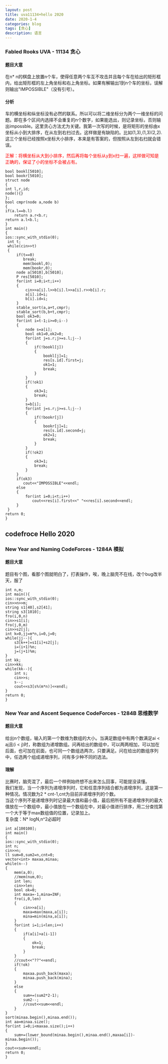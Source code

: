 ```yaml
---
layout: post
title: uva11134+hello 2020
date: 2020-1-4
categories: blog
tags: [贪心]
description: 语言
---
```


### Fabled Rooks UVA - 11134 贪心
#### 题目大意
在n* n的棋盘上放置n个车，使得任意两个车互不攻击并且每个车在给出的矩形框内，给出矩形框的左上角坐标和右上角坐标。如果有解输出1到n个车的坐标，误解则输出"IMPOSSIBLE"（没有引号）。
#### 分析
车的横坐标和纵坐标没有必然的联系。所以可以将二维坐标分为两个一维坐标的问题。即在多个区间内选择不会重复的n个数字，如果能选出，则记录坐标，否则输出impossble。这里贪心方法尤为关键。我第一次写的时候，是将矩形的坐标由x坐标从小到大排序，在从左到右扫过去。这样做是有缺陷的。比如(1,3),(1,3)(2,2).这三个坐标已经按照x坐标大小排序，本来是有答案的，但按照从左到右扫就会错误。
<p style="color: red">正解：将横坐标从大到小排序，然后再将每个坐标从y到x扫一遍，这样做可知是正确的，保证了小的坐标不会被占有。</p>

    bool bookl[5010];
    bool bookr[5010];
    struct node
    {
    int l,r,id;
    node(){}
    };
    bool cmpr(node a,node b)
    {
    if(a.l==b.l)
        return a.r<b.r;
    return a.l<b.l;
    }
    int main()
    {
    ios::sync_with_stdio(0);
     int t;
     while(cin>>t)
     {
         if(t==0)
            break;
            mem(bookl,0);
            mem(bookr,0);
         node a[5010],b[5010];
         P res[5010];
         for(int i=0;i<t;i++)
         {
             cin>>a[i].l>>b[i].l>>a[i].r>>b[i].r;
             a[i].id=i;
             b[i].id=i;
         }
         stable_sort(a,a+t,cmpr);
         stable_sort(b,b+t,cmpr);
         bool ok3=0;
         for(int i=t-1;i>=0;i--)
         {
             node s=a[i];
             bool ok1=0,ok2=0;
             for(int j=s.r;j>=s.l;j--)
             {
                 if(!bookl[j])
                 {
                     bookl[j]=1;
                     res[s.id].first=j;
                     ok1=1;
                     break;
                 }
             }
             if(!ok1)
             {
                 ok3=1;
                 break;
             }
             s=b[i];
             for(int j=s.r;j>=s.l;j--)
             {
                 if(!bookr[j])
                 {
                     bookr[j]=1;
                     res[s.id].second=j;
                     ok2=1;
                     break;
                 }
             }
             if(!ok2)
             {
                 ok3=1;
                 break;
             }
         }
         if(ok3)
            cout<<"IMPOSSIBLE"<<endl;
         else
         {
             for(int i=0;i<t;i++)
                cout<<res[i].first<<" "<<res[i].second<<endl;
         }
     }
    return 0;
    }

## codefroce Hello 2020

### New Year and Naming CodeForces - 1284A 模拟
#### 题目大意
题目有个图，看那个图就明白了，打表操作，唉，晚上脑壳不在线，改个bug改半天，服了


    int n,m;
    int main(){
    ios::sync_with_stdio(0);
    cin>>n>>m;
    string s1[40],s2[41];
    string s3[1010];
    fro(i,0,n)
    cin>>s1[i];
    fro(j,0,m)
    cin>>s2[j];
    int k=0,jj=m*n,i=0,j=0;
    while(jj--){
        s3[k++]=s1[i]+s2[j];
        i=(i+1)%n;
        j=(j+1)%m;
    }
    int kk;
    cin>>kk;
    while(kk--){
        int s;
        cin>>s;
        s--;
        cout<<s3[s%(m*n)]<<endl;
    }
    return 0;
    }

### New Year and Ascent Sequence CodeForces - 1284B 思维数学
#### 题目大意
给出n个数组，输入的第一个数维为数组的大小。当满足数组中有两个数满足ai < aj且(i < j)时，称数组为递增数组。问再给出的数组中，可以两两相加，可以加在后面，也可加在前面，也可同一个数组选两次，只要满足。问在给出的数组序列中，任选两个组成递增序列，问有多少种不同的选法。

#### 理解
比赛时，脑壳混了，最后一个样例始终想不出来怎么回事，可能提没读懂。<br>
我们发现，当一个序列为递增序列时，它和任意序列结合都为递增序列，这是第一种情况。情况数为2 * cnt-1,cnt为目前非递增序列的个数。<br/>
当这个序列不是递增序列时记录最大值和最小值，最后把所有不是递增序列的最大值放在一个数组中，最小值放在一个数组在中，对最小值进行排序，用二分查找第一个大于等于max数组值的位置，记录加上。<br>
复杂度：N* logN,n^2必超时

    int a[100100];
    int main()
    {
    ios::sync_with_stdio(0);
    int n;
    cin>>n;
    ll sum=0,sum2=n,cnt=0;
    vector<int> maxaa,minaa;
    while(n--)
    {
        mem(a,0);
        //mem(num,0);
        int len;
        cin>>len;
        bool ok=0;
        int maxa=-1,mina=INF;
        fro(i,0,len)
        {
            cin>>a[i];
            maxa=max(maxa,a[i]);
            mina=min(mina,a[i]);
        }
        for(int i=1;i<len;i++)
        {
            if(a[i]>a[i-1])
            {
                ok=1;
                break;
            }
        }
        //cout<<"??"<<endl;
        if(!ok)
        {
            maxaa.push_back(maxa);
            minaa.push_back(mina);
        }
        else
        {
            sum+=(sum2*2-1);
            sum2--;
            //cout<<sum<<endl;
        }
    }
    sort(minaa.begin(),minaa.end());
    int aa=minaa.size();
    for(int i=0;i<maxaa.size();i++)
    {
        sum+=(lower_bound(minaa.begin(),minaa.end(),maxaa[i])-minaa.begin());
    }
    cout<<sum<<endl;
    return 0;
    }







